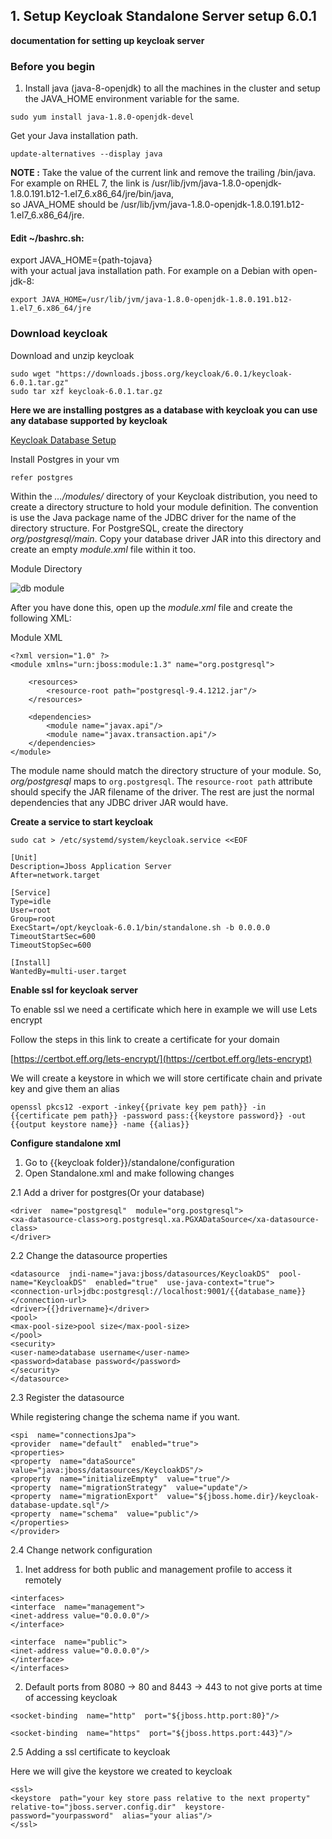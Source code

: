 ## 1. Setup Keycloak Standalone Server setup 6.0.1
**documentation for setting up keycloak server**
### Before you begin

1. Install java (java-8-openjdk) to all the machines in the cluster and setup the JAVA_HOME environment variable for the same.
```
sudo yum install java-1.8.0-openjdk-devel
``` 
Get your Java installation path.
```
update-alternatives --display java
```

**NOTE :** Take the value of the current link and remove the trailing /bin/java. <br/>
For example on RHEL 7, the link is /usr/lib/jvm/java-1.8.0-openjdk-1.8.0.191.b12-1.el7_6.x86_64/jre/bin/java, <br/>
so JAVA_HOME should be /usr/lib/jvm/java-1.8.0-openjdk-1.8.0.191.b12-1.el7_6.x86_64/jre.

#### Edit ~/bashrc.sh:
export JAVA_HOME={path-tojava} <br/>
with your actual java installation path. For example on a Debian with open-jdk-8:
```
export JAVA_HOME=/usr/lib/jvm/java-1.8.0-openjdk-1.8.0.191.b12-1.el7_6.x86_64/jre
```

### Download keycloak 
Download and unzip keycloak
```  
sudo wget "https://downloads.jboss.org/keycloak/6.0.1/keycloak-6.0.1.tar.gz" 
sudo tar xzf keycloak-6.0.1.tar.gz
```
**Here we are installing postgres as a database with keycloak you can use any database supported by keycloak**

[Keycloak Database Setup](https://www.keycloak.org/docs/latest/server_installation/index.html#_database)

Install Postgres in your vm

```
refer postgres
```
Within the  _…​/modules/_  directory of your Keycloak distribution, you need to create a directory structure to hold your module definition. The convention is use the Java package name of the JDBC driver for the name of the directory structure. For PostgreSQL, create the directory  _org/postgresql/main_. Copy your database driver JAR into this directory and create an empty  _module.xml_  file within it too.

Module Directory

![db module](https://www.keycloak.org/docs/latest/server_installation/keycloak-images/db-module.png)

After you have done this, open up the  _module.xml_  file and create the following XML:

Module XML

```
<?xml version="1.0" ?>
<module xmlns="urn:jboss:module:1.3" name="org.postgresql">

    <resources>
        <resource-root path="postgresql-9.4.1212.jar"/>
    </resources>

    <dependencies>
        <module name="javax.api"/>
        <module name="javax.transaction.api"/>
    </dependencies>
</module>
```

The module name should match the directory structure of your module. So,  _org/postgresql_  maps to  `org.postgresql`. The  `resource-root path`  attribute should specify the JAR filename of the driver. The rest are just the normal dependencies that any JDBC driver JAR would have.



**Create a service to start keycloak**


```
sudo cat > /etc/systemd/system/keycloak.service <<EOF

[Unit]
Description=Jboss Application Server
After=network.target

[Service]
Type=idle
User=root
Group=root
ExecStart=/opt/keycloak-6.0.1/bin/standalone.sh -b 0.0.0.0
TimeoutStartSec=600
TimeoutStopSec=600

[Install]
WantedBy=multi-user.target
```
**Enable ssl for keycloak server**

To enable ssl we need a certificate which here in example we will use Lets encrypt

Follow the steps in this link to create a certificate for your domain

[https://certbot.eff.org/lets-encrypt/](https://certbot.eff.org/lets-encrypt)

We will create a keystore in which we will store certificate chain and private key and give them an alias

```
openssl pkcs12 -export -inkey{{private key pem path}} -in {{certificate pem path}} -password pass:{{keystore password}} -out {{output keystore name}} -name {{alias}}
```


**Configure standalone xml**

1. Go to {{keycloak folder}}/standalone/configuration
2. Open Standalone.xml and make following changes


2.1  Add a driver for postgres(Or your database)
```
<driver  name="postgresql"  module="org.postgresql">
<xa-datasource-class>org.postgresql.xa.PGXADataSource</xa-datasource-class>
</driver>
```
2.2  Change the datasource properties
```
<datasource  jndi-name="java:jboss/datasources/KeycloakDS"  pool-name="KeycloakDS"  enabled="true"  use-java-context="true">
<connection-url>jdbc:postgresql://localhost:9001/{{database_name}}</connection-url>
<driver>{{}drivername}</driver>
<pool>
<max-pool-size>pool size</max-pool-size>
</pool>
<security>
<user-name>database username</user-name>
<password>database password</password>
</security>
</datasource>

```
2.3 Register the datasource

While registering change the schema name if you want.
```
<spi  name="connectionsJpa">
<provider  name="default"  enabled="true">
<properties>
<property  name="dataSource"  value="java:jboss/datasources/KeycloakDS"/>
<property  name="initializeEmpty"  value="true"/>
<property  name="migrationStrategy"  value="update"/>
<property  name="migrationExport"  value="${jboss.home.dir}/keycloak-database-update.sql"/>
<property  name="schema"  value="public"/>
</properties>
</provider>
```

2.4 Change network configuration

1. Inet address for both public and management profile to access it remotely


```
<interfaces>
<interface  name="management">
<inet-address value="0.0.0.0"/>
</interface>

<interface  name="public">
<inet-address value="0.0.0.0"/>
</interface>
</interfaces>
```
2. Default ports from 8080 -> 80 and 8443 -> 443 to not give ports at time of accessing keycloak
```
<socket-binding  name="http"  port="${jboss.http.port:80}"/>

<socket-binding  name="https"  port="${jboss.https.port:443}"/>
```

2.5 Adding a ssl certificate to keycloak

Here we will give the keystore we created to keycloak

```
<ssl>
<keystore  path="your key store pass relative to the next property"  relative-to="jboss.server.config.dir"  keystore-password="yourpassword"  alias="your alias"/>
</ssl>
```